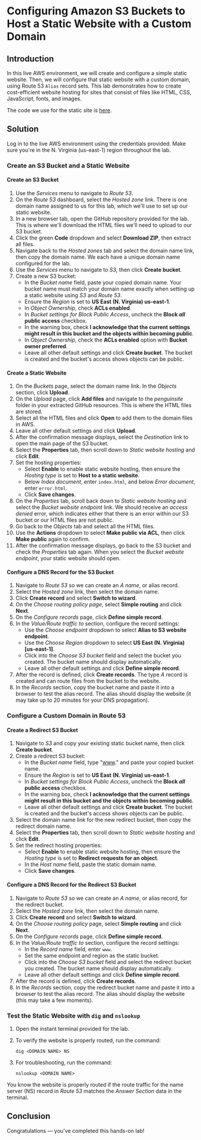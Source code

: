 ﻿
# Configuring Amazon S3 Buckets to Host a Static Website with a Custom Domain

## Introduction

In this live AWS environment, we will create and configure a simple static website. Then, we will configure that static website with a custom domain, using Route 53  `Alias`  record sets. This lab demonstrates how to create cost-efficient website hosting for sites that consist of files like HTML, CSS, JavaScript, fonts, and images.

The code we use for the static site is  [here](https://github.com/ACloudGuru-Resources/aws-s3-route53-static-website/tree/main).

## Solution

Log in to the live AWS environment using the credentials provided. Make sure you're in the N. Virginia (us-east-1) region throughout the lab.

### Create an S3 Bucket and a Static Website

#### Create an S3 Bucket

1.  Use the  _Services_  menu to navigate to  _Route 53_.
2.  On the  _Route 53_  dashboard, select the  _Hosted zone_  link. There is one domain name assigned to us for this lab, which we'll use to set up our static website.
3.  In a new browser tab, open the GitHub repository provided for the lab. This is where we'll download the HTML files we'll need to upload to our S3 bucket.
4.  Click the green  **Code**  dropdown and select  **Download ZIP**, then extract all files.
5.  Navigate back to the  _Hosted zones_  tab and select the domain name link, then copy the domain name. We each have a unique domain name configured for the lab.
6.  Use the  _Services_  menu to navigate to  _S3_, then click  **Create bucket**.
7.  Create a new S3 bucket:
    -   In the  _Bucket name_  field, paste your copied domain name. Your bucket name must match your domain name exactly when setting up a static website using  _S3_  and  _Route 53_.
    -   Ensure the  _Region_  is set to  **US East (N. Virginia) us-east-1**.
    -   In  _Object Ownership_, check  **ACLs enabled**.
    -   In  _Bucket settings for Block Public Access_, uncheck the  **Block  _all_  public access**  checkbox.
    -   In the warning box, check  **I acknowledge that the current settings might result in this bucket and the objects within becoming public**.
    -   In  _Object Ownership_, check the  **ACLs enabled**  option with  **Bucket owner preferred**.
    -   Leave all other default settings and click  **Create bucket**. The bucket is created and the bucket's access shows objects can be public.

#### Create a Static Website

1.  On the  _Buckets_  page, select the domain name link. In the  _Objects_  section, click  **Upload**.
2.  On the  _Upload_  page, click  **Add files**  and navigate to the  _penguinsite_  folder in your extracted GitHub resources. This is where the HTML files are stored.
3.  Select all the HTML files and click  **Open**  to add them to the domain files in AWS.
4.  Leave all other default settings and click  **Upload**.
5.  After the confirmation message displays, select the  _Destination_  link to open the main page of the S3 bucket.
6.  Select the  **Properties**  tab, then scroll down to  _Static website hosting_  and click  **Edit**.
7.  Set the hosting properties:
    -   Select  **Enable**  to enable static website hosting, then ensure the  _Hosting type_  is set to  **Host to a static website**.
    -   Below  _Index document_, enter  `index.html`, and below  _Error document_, enter  `error.html`.
    -   Click  **Save changes**.
8.  On the  _Properties_  tab, scroll back down to  _Static website hosting_  and select the  _Bucket website endpoint_  link. We should receive an  _access denied_  error, which indicates either that there is an error within our S3 bucket or our HTML files are not public.
9.  Go back to the  _Objects_  tab and select all the HTML files.
10.  Use the  **Actions**  dropdown to select  **Make public via ACL**, then click  **Make public**  again to confirm.
11.  After the confirmation message displays, go back to the S3 bucket and check the  _Properties_  tab again. When you select the  _Bucket website endpoint_, your static website should open.

#### Configure a DNS Record for the S3 Bucket

1.  Navigate to  _Route 53_  so we can create an  _A name_, or alias record.
2.  Select the  _Hosted zone_  link, then select the domain name.
3.  Click  **Create record**  and select  **Switch to wizard**.
4.  On the  _Choose routing policy page_, select  **Simple routing**  and click  **Next**.
5.  On the  _Configure records_  page, click  **Define simple record**.
6.  In the  _Value/Route traffic to_  section, configure the record settings:
    -   Use the  _Choose endpoint_  dropdown to select  **Alias to S3 website endpoint**.
    -   Use the  _Choose Region_  dropdown to select  **US East (N. Virginia) [us-east-1]**.
    -   Click into the  _Choose S3 bucket_  field and select the bucket you created. The bucket name should display automatically.
    -   Leave all other default settings and click  **Define simple record**.
7.  After the record is defined, click  **Create records**. The type  _A_  record is created and can route files from the bucket to the website.
8.  In the  _Records_  section, copy the bucket name and paste it into a browser to test the alias record. The alias should display the website (it may take up to 20 minutes for your DNS propagation).

### Configure a Custom Domain in Route 53

#### Create a Redirect S3 Bucket

1.  Navigate to  _S3_  and copy your existing static bucket name, then click  **Create bucket**.
2.  Create a redirect S3 bucket:
    -   In the  _Bucket name_  field, type "[www](http://www/)."  and paste your copied bucket name.
    -   Ensure the  _Region_  is set to  **US East (N. Virginia) us-east-1**.
    -   In  _Bucket settings for Block Public Access_, uncheck the  **Block  _all_  public access**  checkbox.
    -   In the warning box, check  **I acknowledge that the current settings might result in this bucket and the objects within becoming public**.
    -   Leave all other default settings and click  **Create bucket**. The bucket is created and the bucket's access shows objects can be public.
3.  Select the domain name link for the new redirect bucket, then copy the redirect domain name.
4.  Select the  **Properties**  tab, then scroll down to  _Static website hosting_  and click  **Edit**.
5.  Set the redirect hosting properties:
    -   Select  **Enable**  to enable static website hosting, then ensure the  _Hosting type_  is set to  **Redirect requests for an object**.
    -   In the  _Host name_  field, paste the static domain name.
    -   Click  **Save changes**.

#### Configure a DNS Record for the Redirect S3 Bucket

1.  Navigate to  _Route 53_  so we can create an  _A name_, or alias record, for the redirect bucket.
2.  Select the  _Hosted zone_  link, then select the domain name.
3.  Click  **Create record**  and select  **Switch to wizard**.
4.  On the  _Choose routing policy_  page, select  **Simple routing**  and click  **Next**.
5.  On the  _Configure records_  page, click  **Define simple record**.
6.  In the  _Value/Route traffic to_  section, configure the record settings:
    -   In the  _Record name_  field, enter  `www`.
    -   Set the same endpoint and region as the static bucket.
    -   Click into the  _Choose S3 bucket_  field and select the redirect bucket you created. The bucket name should display automatically.
    -   Leave all other default settings and click  **Define simple record**.
7.  After the record is defined, click  **Create records**.
8.  In the  _Records_  section, copy the redirect bucket name and paste it into a browser to test the alias record. The alias should display the website (this may take a few moments).

### Test the Static Website with  `dig`  and  `nslookup`

1.  Open the instant terminal provided for the lab.
2.  To verify the website is properly routed, run the command:
    
    `dig <DOMAIN NAME> NS`
    
3.  For troubleshooting, run the command:
    
    `nslookup <DOMAIN NAME>`
    

You know the website is properly routed if the route traffic for the name server (NS) record in  _Route 53_  matches the  _Answer Section_  data in the terminal.

## Conclusion

Congratulations — you've completed this hands-on lab!
